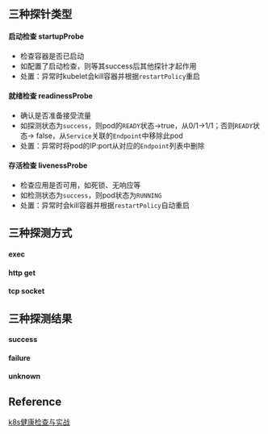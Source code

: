 ```toc
```
## 三种探针类型
#### 启动检查 startupProbe
- 检查容器是否已启动
- 如配置了启动检查，则等其success后其他探针才起作用
- 处置：异常时kubelet会kill容器并根据`restartPolicy`重启

#### 就绪检查 readinessProbe
- 确认是否准备接受流量
- 如探测状态为`success`，则pod的`READY`状态->true，从0/1->1/1；否则`READY`状态-> false，从`Service`关联的`Endpoint`中移除此pod
- 处置：异常时将pod的IP:port从对应的`Endpoint`列表中删除

#### 存活检查 livenessProbe
- 检查应用是否可用，如死锁、无响应等
- 如检测状态为`success`，则pod状态为`RUNNING`
- 处置：异常时会kill容器并根据`restartPolicy`自动重启

## 三种探测方式
#### exec
#### http get
#### tcp socket

## 三种探测结果
#### success
#### failure
#### unknown


## Reference

[k8s健康检查与实战](https://www.cnblogs.com/liugp/p/16630873.html#2k8s%E4%B8%AD%E7%9A%84%E4%B8%89%E7%A7%8D%E6%8E%A2%E6%B5%8B%E6%96%B9%E5%BC%8F)